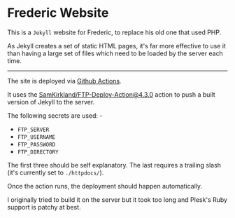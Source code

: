 # Frederic Website

This is a `Jekyll` website for Frederic, to replace his old one that used PHP.

As Jekyll creates a set of static HTML pages, it's far more effective to use it than having a large set of files which need to be loaded by the server each time.

---

The site is deployed via [Github Actions](https://github.com/richpeck/jekyll-frederic/blob/main/.github/workflows/deploy.yml). 

It uses the [SamKirkland/FTP-Deploy-Action@4.3.0](https://github.com/SamKirkland/FTP-Deploy-Action) action to push a built version of Jekyll to the server.

The following secrets are used: -

 - `FTP_SERVER`
 - `FTP_USERNAME`
 - `FTP_PASSWORD`
 - `FTP_DIRECTORY`

The first three should be self explanatory. The last requires a trailing slash (it's currently set to `./httpdocs/`).

Once the action runs, the deployment should happen automatically.

I originally tried to build it on the server but it took too long and Plesk's Ruby support is patchy at best.
